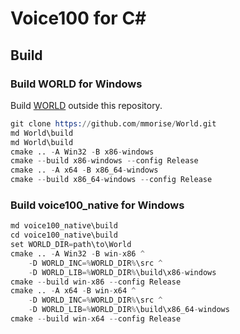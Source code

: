 # Voice100 for C#

## Build

### Build WORLD for Windows

Build [WORLD](http://www.kisc.meiji.ac.jp/~mmorise/world/english) outside this repository.

```s
git clone https://github.com/mmorise/World.git
md World\build
md World\build
cmake .. -A Win32 -B x86-windows
cmake --build x86-windows --config Release
cmake .. -A x64 -B x86_64-windows
cmake --build x86_64-windows --config Release
```

### Build voice100_native for Windows

```s
md voice100_native\build
cd voice100_native\build
set WORLD_DIR=path\to\World
cmake .. -A Win32 -B win-x86 ^
    -D WORLD_INC=%WORLD_DIR%\src ^
    -D WORLD_LIB=%WORLD_DIR%\build\x86-windows
cmake --build win-x86 --config Release
cmake .. -A x64 -B win-x64 ^
    -D WORLD_INC=%WORLD_DIR%\src ^
    -D WORLD_LIB=%WORLD_DIR%\build\x86_64-windows
cmake --build win-x64 --config Release
```